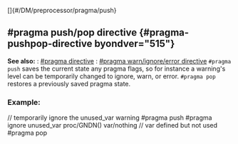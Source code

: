 []{#/DM/preprocessor/pragma/push}
  ## #pragma push/pop directive {#pragma-pushpop-directive byondver="515"}
  **See also:**
  :   [#pragma directive](ref/DM/preprocessor/pragma)
  :   [#pragma warn/ignore/error directive](ref/DM/preprocessor/pragma/warn)
  `#pragma push` saves the current state any pragma flags, so for instance
  a warning\'s level can be temporarily changed to ignore, warn, or error.
  `#pragma pop` restores a previously saved pragma state.
  ### Example:
  // temporarily ignore the unused_var warning #pragma push #pragma ignore
  unused_var proc/GNDN() var/nothing // var defined but not used #pragma
  pop